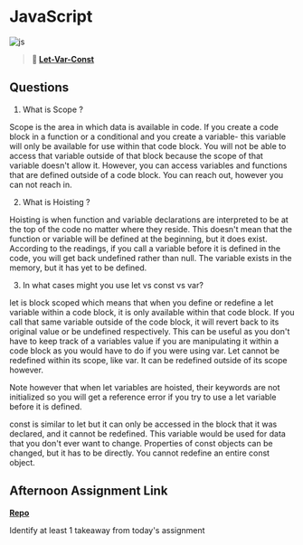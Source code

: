 # JavaScript

![js](https://bcw.blob.core.windows.net/public/img/courses/js.gif)

> **📖 [Let-Var-Const](https://codeworksacademy.com/fs-student-guide/resources/wk2/01-Let-Var-Const)**

## Questions

1. What is Scope ?

Scope is the area in which data is available in code. If you create a code block in a function or a conditional and you create a variable- this variable will only be available for use within that code block. You will not be able to access that variable outside of that block because the scope of that variable doesn't allow it. However, you can access variables and functions that are defined outside of a code block. You can reach out, however you can not reach in.

2. What is Hoisting ?

Hoisting is when function and variable declarations are interpreted to be at the top of the code no matter where they reside. This doesn't mean that the function or variable will be defined at the beginning, but it does exist. According to the readings, if you call a variable before it is defined in the code, you will get back undefined rather than null. The variable exists in the memory, but it has yet to be defined. 

3. In what cases might you use let vs const vs var?

let is block scoped which means that when you define or redefine a let variable within a code block, it is only available within that code block. If you call that same variable outside of the code block, it will revert back to its original value or be undefined respectively. This can be useful as you don't have to keep track of a variables value if you are manipulating it within a code block as you would have to do if you were using var. Let cannot be redefined within its scope, like var. It can be redefined outside of its scope however.

Note however that when let variables are hoisted, their keywords are not initialized so you will get a reference error if you try to use a let variable before it is defined. 

const is similar to let but it can only be accessed in the block that it was declared, and it cannot be redefined. This variable would be used for data that you don't ever want to change. Properties of const objects can be changed, but it has to be directly. You cannot redefine an entire const object.



## Afternoon Assignment Link

**[Repo](https://github.com/CALEBELLIOTT/scoreboard)**

Identify at least 1 takeaway from today's assignment
